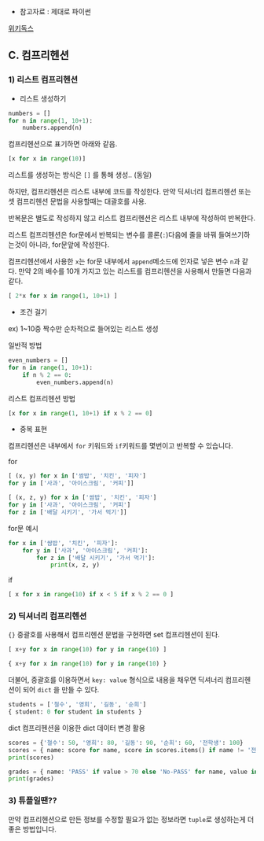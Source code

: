 - 참고자료 : 제대로 파이썬

[위키독스](https://wikidocs.net/22805)

## C. 컴프리헨션

### 1) 리스트 컴프리헨션

- 리스트 생성하기

```python
numbers = []
for n in range(1, 10+1):
    numbers.append(n)
```

컴프리헨션으로 표기하면 아래와 같음.

```python
[x for x in range(10)]
```

리스트를 생성하는 방식은 `[]` 를 통해 생성.. (동일)

하지만, 컴프리헨션은 리스트 내부에 코드를 작성한다. 만약 딕셔너리 컴프리헨션 또는 셋 컴프리헨션 문법을 사용할때는 대괄호를 사용.

반복문은 별도로 작성하지 않고 리스트 컴프리헨션은 리스트 내부에 작성하여 반복한다.

리스트 컴프리헨션은 for문에서 반복되는 변수를 콜론(`:`)다음에 줄을 바꿔 들여쓰기하는것이 아니라, for문앞에 작성한다.

컴프리헨션에서 사용한 `x`는 for문 내부에서 `append`메소드에 인자로 넣은 변수 `n`과 같다. 만약 2의 배수를 10개 가지고 있는 리스트를 컴프리헨션을 사용해서 만들면 다음과 같다.

```python
[ 2*x for x in range(1, 10+1) ]
```

- 조건 걸기

ex) 1~10중 짝수만 순차적으로 들어있는 리스트 생성

일반적 방법

```python
even_numbers = []
for n in range(1, 10+1):
    if n % 2 == 0:
        even_numbers.append(n)
```

리스트 컴프리헨션 방법

```python
[x for x in range(1, 10+1) if x % 2 == 0]
```

- 중복 표현

컴프리헨션은 내부에서 `for` 키워드와 `if`키워드를 몇번이고 반복할 수 있습니다.

for

```python
[ (x, y) for x in ['쌈밥', '치킨', '피자']
for y in ['사과', '아이스크림', '커피']]

[ (x, z, y) for x in ['쌈밥', '치킨', '피자'] 
for y in ['사과', '아이스크림', '커피'] 
for z in ['배달 시키기', '가서 먹기']]
```

for문 예시

```python
for x in ['쌈밥', '치킨', '피자']:
    for y in ['사과', '아이스크림', '커피']:
        for z in ['배달 시키기', '가서 먹기']:
            print(x, z, y)
```

if

```python
[ x for x in range(10) if x < 5 if x % 2 == 0 ]
```

### 2) 딕셔너리 컴프리헨션

`{}` 중괄호를 사용해서 컴프리헨션 문법을 구현하면 set 컴프리헨션이 된다.

```python
[ x+y for x in range(10) for y in range(10) ]

{ x+y for x in range(10) for y in range(10) }
```

더불어, 중괄호를 이용하면서 `key: value` 형식으로 내용을 채우면 딕셔너리 컴프리헨션이 되어 `dict` 을 만들 수 있다.

```python
students = ['철수', '영희', '길동', '순희']
{ student: 0 for student in students }
```

dict 컴프리헨션을 이용한 dict 데이터 변경 활용

```python
scores = {'철수': 50, '영희': 80, '길동': 90, '순희': 60, '전학생': 100}
scores = { name: score for name, score in scores.items() if name != '전학생'}
print(scores)

grades = { name: 'PASS' if value > 70 else 'No-PASS' for name, value in scores.items()}
print(grades)
```

### 3) 튜플일땐??

만약 컴프리헨션으로 만든 정보를 수정할 필요가 없는 정보라면 `tuple`로 생성하는게 더 좋은 방법입니다.